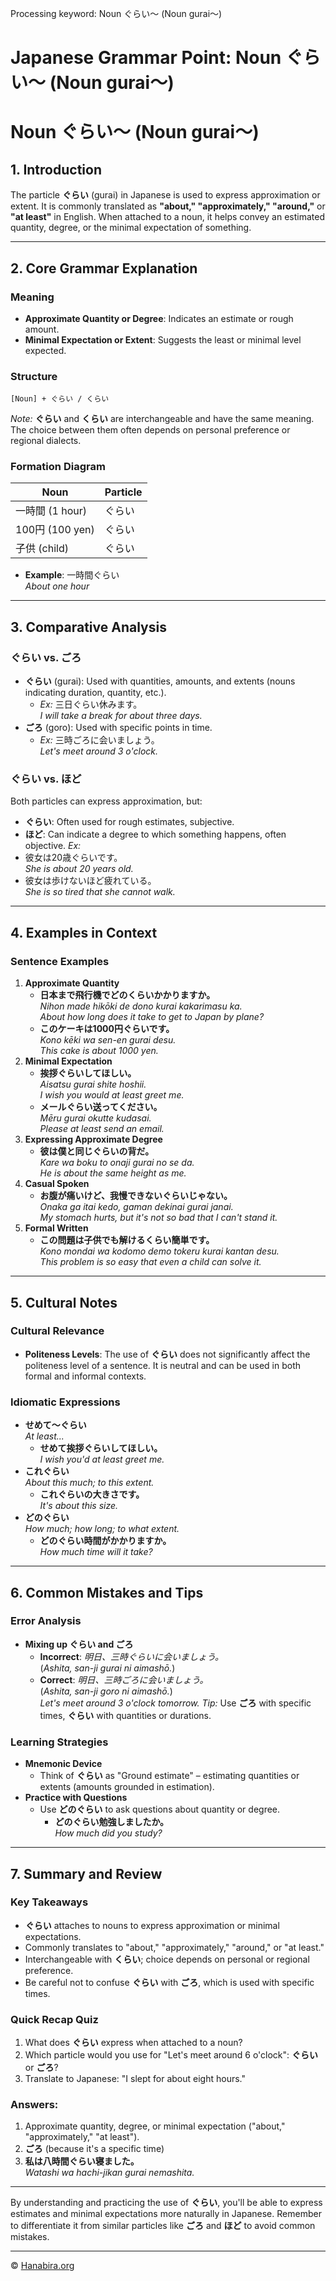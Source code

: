 Processing keyword: Noun ぐらい～ (Noun gurai～)
# Japanese Grammar Point: Noun ぐらい～ (Noun gurai～)
# Noun ぐらい～ (Noun gurai～)
## 1. Introduction
The particle **ぐらい** (gurai) in Japanese is used to express approximation or extent. It is commonly translated as **"about," "approximately," "around,"** or **"at least"** in English. When attached to a noun, it helps convey an estimated quantity, degree, or the minimal expectation of something.

---
## 2. Core Grammar Explanation
### Meaning
- **Approximate Quantity or Degree**: Indicates an estimate or rough amount.
- **Minimal Expectation or Extent**: Suggests the least or minimal level expected.
### Structure
```
[Noun] + ぐらい / くらい
```
*Note:* **ぐらい** and **くらい** are interchangeable and have the same meaning. The choice between them often depends on personal preference or regional dialects.
### Formation Diagram
| Noun            | Particle |
|-----------------|----------|
| 一時間 (1 hour)  | ぐらい    |
| 100円 (100 yen) | ぐらい    |
| 子供 (child)     | ぐらい    |
- **Example**: 一時間ぐらい  
  *About one hour*
---
## 3. Comparative Analysis
### ぐらい vs. ごろ
- **ぐらい** (gurai): Used with quantities, amounts, and extents (nouns indicating duration, quantity, etc.).
  - *Ex:* 三日ぐらい休みます。  
    *I will take a break for about three days.*
- **ごろ** (goro): Used with specific points in time.
  - *Ex:* 三時ごろに会いましょう。  
    *Let's meet around 3 o'clock.*
### ぐらい vs. ほど
Both particles can express approximation, but:
- **ぐらい**: Often used for rough estimates, subjective.
- **ほど**: Can indicate a degree to which something happens, often objective.
*Ex:*
- 彼女は20歳ぐらいです。  
  *She is about 20 years old.*
- 彼女は歩けないほど疲れている。  
  *She is so tired that she cannot walk.*
---
## 4. Examples in Context
### Sentence Examples
1. **Approximate Quantity**
   - **日本まで飛行機でどのくらいかかりますか。**  
     *Nihon made hikōki de dono kurai kakarimasu ka.*  
     *About how long does it take to get to Japan by plane?*
   - **このケーキは1000円ぐらいです。**  
     *Kono kēki wa sen-en gurai desu.*  
     *This cake is about 1000 yen.*
2. **Minimal Expectation**
   - **挨拶ぐらいしてほしい。**  
     *Aisatsu gurai shite hoshii.*  
     *I wish you would at least greet me.*
   - **メールぐらい送ってください。**  
     *Mēru gurai okutte kudasai.*  
     *Please at least send an email.*
3. **Expressing Approximate Degree**
   - **彼は僕と同じぐらいの背だ。**  
     *Kare wa boku to onaji gurai no se da.*  
     *He is about the same height as me.*
4. **Casual Spoken**
   - **お腹が痛いけど、我慢できないぐらいじゃない。**  
     *Onaka ga itai kedo, gaman dekinai gurai janai.*  
     *My stomach hurts, but it's not so bad that I can't stand it.*
5. **Formal Written**
   - **この問題は子供でも解けるくらい簡単です。**  
     *Kono mondai wa kodomo demo tokeru kurai kantan desu.*  
     *This problem is so easy that even a child can solve it.*
---
## 5. Cultural Notes
### Cultural Relevance
- **Politeness Levels**: The use of **ぐらい** does not significantly affect the politeness level of a sentence. It is neutral and can be used in both formal and informal contexts.
### Idiomatic Expressions
- **せめて～ぐらい**  
  *At least...*
  - **せめて挨拶ぐらいしてほしい。**  
    *I wish you'd at least greet me.*
- **これぐらい**  
  *About this much; to this extent.*
  - **これぐらいの大きさです。**  
    *It's about this size.*
- **どのぐらい**  
  *How much; how long; to what extent.*
  - **どのぐらい時間がかかりますか。**  
    *How much time will it take?*
---
## 6. Common Mistakes and Tips
### Error Analysis
- **Mixing up ぐらい and ごろ**
  - **Incorrect**: *明日、三時ぐらいに会いましょう。*  
    (*Ashita, san-ji gurai ni aimashō.*)
  - **Correct**: *明日、三時ごろに会いましょう。*  
    (*Ashita, san-ji goro ni aimashō.*)  
    *Let's meet around 3 o'clock tomorrow.*
  *Tip:* Use **ごろ** with specific times, **ぐらい** with quantities or durations.
### Learning Strategies
- **Mnemonic Device**
  - Think of **ぐらい** as "Ground estimate" – estimating quantities or extents (amounts grounded in estimation).
- **Practice with Questions**
  - Use **どのぐらい** to ask questions about quantity or degree.
    - **どのぐらい勉強しましたか。**  
      *How much did you study?*
---
## 7. Summary and Review
### Key Takeaways
- **ぐらい** attaches to nouns to express approximation or minimal expectations.
- Commonly translates to "about," "approximately," "around," or "at least."
- Interchangeable with **くらい**; choice depends on personal or regional preference.
- Be careful not to confuse **ぐらい** with **ごろ**, which is used with specific times.
### Quick Recap Quiz
1. What does **ぐらい** express when attached to a noun?
2. Which particle would you use for "Let's meet around 6 o'clock": **ぐらい** or **ごろ**?
3. Translate to Japanese: "I slept for about eight hours."
### Answers:
1. Approximate quantity, degree, or minimal expectation ("about," "approximately," "at least").
2. **ごろ** (because it's a specific time)
3. **私は八時間ぐらい寝ました。**  
   *Watashi wa hachi-jikan gurai nemashita.*
---
By understanding and practicing the use of **ぐらい**, you'll be able to express estimates and minimal expectations more naturally in Japanese. Remember to differentiate it from similar particles like **ごろ** and **ほど** to avoid common mistakes.


---

© [Hanabira.org](https://hanabira.org)
